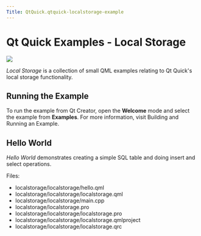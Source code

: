 ```yaml
---
Title: QtQuick.qtquick-localstorage-example
---
```

        
Qt Quick Examples - Local Storage
=================================

<span class="subtitle"></span>
<span id="details"></span>
![](https://developer.ubuntu.com/static/devportal_uploaded/76693c31-8c64-46f7-b31a-cedc879323a1-api/apps/qml/sdk-15.04/qtquick-localstorage-example/images/qml-localstorage-example.png)

*Local Storage* is a collection of small QML examples relating to Qt Quick's local storage functionality.

<span id="running-the-example"></span>
Running the Example
-------------------

To run the example from Qt Creator, open the **Welcome** mode and select the example from **Examples**. For more information, visit Building and Running an Example.

<span id="hello-world"></span>
Hello World
-----------

*Hello World* demonstrates creating a simple SQL table and doing insert and select operations.

Files:

-   localstorage/localstorage/hello.qml
-   localstorage/localstorage/localstorage.qml
-   localstorage/localstorage/main.cpp
-   localstorage/localstorage.pro
-   localstorage/localstorage/localstorage.pro
-   localstorage/localstorage/localstorage.qmlproject
-   localstorage/localstorage/localstorage.qrc

